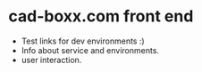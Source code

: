 # cad-boxx.com front end
- Test links for dev environments  :)  
- Info about service and environments.
- user interaction.
